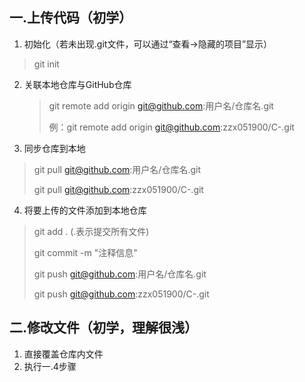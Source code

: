 ## 一.上传代码（初学）

1. 初始化（若未出现.git文件，可以通过“查看->隐藏的项目”显示）

> git init

2. 关联本地仓库与GitHub仓库

   > git remote add origin git@github.com:用户名/仓库名.git
   >
   > 例：git remote add origin git@github.com:zzx051900/C-.git

3. 同步仓库到本地

> git pull git@github.com:用户名/仓库名.git
>
> git pull git@github.com:zzx051900/C-.git

4. 将要上传的文件添加到本地仓库

> git add .  (.表示提交所有文件)
>
> git commit -m "注释信息"   
>
> git push git@github.com:用户名/仓库名.git
>
> git push git@github.com:zzx051900/C-.git

## 二.修改文件（初学，理解很浅）

1. 直接覆盖仓库内文件
2. 执行一.4步骤

